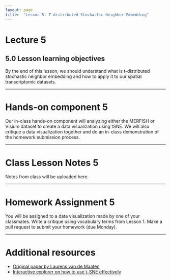 ```yaml
---
layout: page
title:  "Lesson 5: T-distributed Stochastic Neighbor Embedding"
---
```


# Lecture 5

## 5.0 Lesson learning objectives

By the end of this lesson, we should understand what is t-distributed stochastic neighbor embedding and how to apply it to our spatial transcriptomic datasets.

---

# Hands-on component 5

Our in-class hands-on component will analyzing either the MERFISH or Visium dataset to create a data visualization using tSNE. We will also critique a data visualization together and do an in-class demonstration of the homework submission process. 

---

# Class Lesson Notes 5

Notes from class will be uploaded here.

---

# Homework Assignment 5

You will be assigned to a data visualization made by one of your classmates. Write a critique using vocabulary terms from Lesson 1. Make a pull request to submit your homework (due Monday). 

---

# Additional resources
- [Original paper by Laurens van de Maaten](https://lvdmaaten.github.io/publications/papers/JMLR_2008.pdf)
- [Interactive explorer on how to use t-SNE effectively](https://distill.pub/2016/misread-tsne/)
